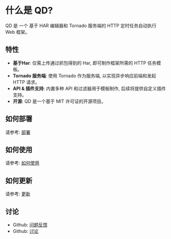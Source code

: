 # 什么是 QD?

QD 是 一个 基于 HAR 编辑器和 Tornado 服务端的 HTTP 定时任务自动执行 Web 框架。

<!-- ![login](/login.png)
![index](/index.png) -->

## 特性

- **基于Har**: 仅需上传通过抓包得到的 Har, 即可制作框架所需的 HTTP 任务模板。
- **Tornado 服务端**: 使用 Tornado 作为服务端, 以实现异步响应前端和发起 HTTP 请求。
- **API & 插件支持**: 内置多种 API 和过滤器用于模板制作, 后续将提供自定义插件支持。
- **开源**: QD 是一个基于 MIT 许可证的开源项目。

## 如何部署

请参考: [部署](deployment)

## 如何使用

请参考: [如何使用](how-to-use)

## 如何更新

请参考: [更新](update)

## 讨论

- Github: [问题反馈](https://github.com/qd-today/qd/issues)
- Github: [讨论](https://github.com/qd-today/qd/discussions)
